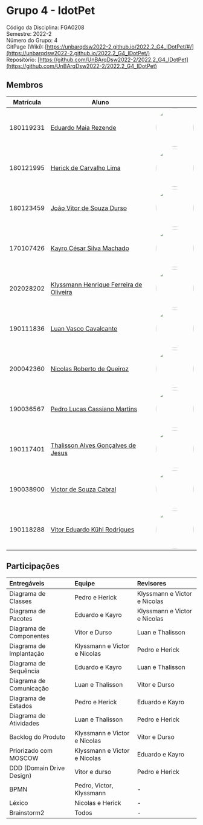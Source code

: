 # Grupo 4 - IdotPet

Código da Disciplina: FGA0208 <br>
Semestre: 2022-2 <br>
Número do Grupo: 4 <br>
GitPage (Wiki): [https://unbarqdsw2022-2.github.io/2022.2_G4_IDotPet/#/](https://unbarqdsw2022-2.github.io/2022.2_G4_IDotPet/) <br>
Repositório: [https://github.com/UnBArqDsw2022-2/2022.2_G4_IDotPet](https://github.com/UnBArqDsw2022-2/2022.2_G4_IDotPet) <br>

## Membros

| Matrícula | Aluno |  |
| -- | -- | -- |
| 180119231  | [Eduardo Maia Rezende](https://github.com/eduardomr) | <img style="border-radius: 50%;" src="https://avatars.githubusercontent.com/u/47648859?v=4" width="100px;" alt=""/> |
| 180121995  | [Herick de Carvalho Lima](https://github.com/hericklima22) | <img style="border-radius: 50%;" src="https://avatars.githubusercontent.com/u/48794282?v=4" width="100px;" alt=""/> |
| 180123459  | [João Vitor de Souza Durso](https://github.com/jvsdurso) | <img style="border-radius: 50%;" src="https://avatars.githubusercontent.com/u/69814362?v=4" width="100px;" alt=""/> |
| 170107426 | [Kayro César Silva Machado](https://github.com/kayrocesar) | <img style="border-radius: 50%;" src="https://avatars.githubusercontent.com/u/39713656?v=4" width="100px;" alt=""/> |
| 202028202  | [Klyssmann Henrique Ferreira de Oliveira](https://github.com/klyssmannoliveira) | <img style="border-radius: 50%;" src="https://avatars.githubusercontent.com/u/56873266?v=4" width="100px;" alt=""/> |
| 190111836  | [Luan Vasco Cavalcante](https://github.com/Luan-Cavalcante) | <img style="border-radius: 50%;" src="https://avatars.githubusercontent.com/u/67024690?v=4" width="100px;" alt=""/> |
| 200042360  | [Nicolas Roberto de Queiroz](https://github.com/Nicolas-Roberto) | <img style="border-radius: 50%;" src="https://avatars.githubusercontent.com/u/66215835?v=4" width="100px;" alt=""/> |
| 190036567 | [Pedro Lucas Cassiano Martins](https://github.com/PedroLucasCM) | <img style="border-radius: 50%;" src="https://avatars.githubusercontent.com/u/87657942?v=4" width="100px;" alt=""/> |
| 190117401 | [Thalisson Alves Gonçalves de Jesus](https://github.com/Thalisson-Alves) | <img style="border-radius: 50%;" src="https://avatars.githubusercontent.com/u/62034738?v=4" width="100px;" alt=""/> |
| 190038900  | [Victor de Souza Cabral ](https://github.com/victordscabral) | <img style="border-radius: 50%;" src="https://avatars.githubusercontent.com/u/87657291?v=4" width="100px;" alt=""/> |
| 190118288  | [Vitor Eduardo Kühl Rodrigues](https://github.com/vitorekr) | <img style="border-radius: 50%;" src="https://avatars.githubusercontent.com/u/56610229?v=4" width="100px;" alt=""/> |

## Participações

|Entregáveis|Equipe|Revisores|
| :- | :- | :- |
|Diagrama de Classes|Pedro e Herick|Klyssmann e Victor e Nicolas|
|Diagrama de Pacotes|Eduardo e Kayro|Klyssmann e Victor e Nicolas|
|Diagrama de Componentes|Vitor e Durso|Luan e Thalisson|
|Diagrama de Implantação|Klyssmann e Victor e Nicolas|Pedro e Herick|
|Diagrama de Sequência|Eduardo e Kayro|Luan e Thalisson|
|Diagrama de Comunicação|Luan e Thalisson|Vitor e Durso|
|Diagrama de Estados|Pedro e Herick|Eduardo e Kayro|
|Diagrama de Atividades|Luan e Thalisson|Pedro e Herick|
|Backlog do Produto|Klyssmann e Victor e Nicolas|Vitor e Durso|
|Priorizado com MOSCOW|Klyssmann e Victor e Nicolas|Eduardo e Kayro|
|DDD (Domain Drive Design) |Vitor e durso|Pedro e Herick|
|BPMN|Pedro, Victor, Klyssmann|-|
|Léxico|Nicolas e Herick|-|
|Brainstorm2|Todos|-|